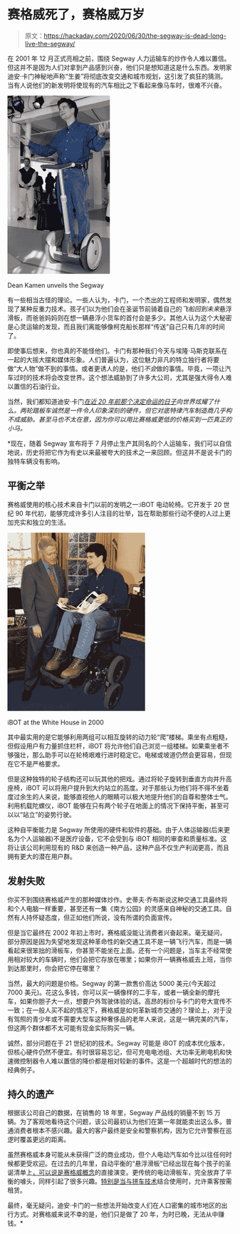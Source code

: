 # 赛格威死了，赛格威万岁

> 原文：<https://hackaday.com/2020/06/30/the-segway-is-dead-long-live-the-segway/>

在 2001 年 12 月正式亮相之前，围绕 Segway 人力运输车的炒作令人难以置信。但这并不是因为人们对拿到产品感到兴奋，他们只是想知道这是什么东西。发明家迪安·卡门神秘地声称“生姜”将彻底改变交通和城市规划，这引发了疯狂的猜测。当有人说他们的新发明将使现有的汽车相比之下看起来像马车时，很难不兴奋。

[![](img/170f43e83a26c5c473e9e29297e8c914.png)](https://hackaday.com/wp-content/uploads/2020/06/segway_kamen.jpg)

Dean Kamen unveils the Segway

有一些相当古怪的理论。一些人认为，卡门，一个杰出的工程师和发明家，偶然发现了某种反重力技术。孩子们以为他们会在圣诞节前骑着自己的*飞船回到未来*悬浮滑板，而爸爸妈妈则在想一辆悬浮小货车的首付会是多少。其他人认为这个大秘密是心灵运输的发现，而且我们离能够像柯克船长那样“传送”自己只有几年的时间了。

即使事后想来，你也真的不能怪他们。卡门有那种我们今天与埃隆·马斯克联系在一起的大摇大摆和媒体形象。人们普遍认为，这位魅力非凡的特立独行者将要做“大人物”做不到的事情。或者更诱人的是，他们*不会*做的事情。毕竟，一项让汽车过时的技术将会改变世界。这个想法威胁到了许多大公司，尤其是强大得令人难以置信的石油行业。

当然，我们都知道迪安·卡门[*在近 20 年前那个决定命运的日子*](https://www.extremetech.com/extreme/71902-ginger-unveiledits-a-scooter)*向世界炫耀了什么。两轮踏板车诚然是一件令人印象深刻的硬件，但它对底特律汽车制造商几乎构不成威胁。甚至马也不太在意，因为你可以用比赛格威更低的价格买到一匹真正的小马。*

 *现在，随着 Segway 宣布将于 7 月停止生产其同名的个人运输车，我们可以自信地说，历史将把它作为有史以来最被夸大的技术之一来回顾。但这并不是说卡门的独特车辆没有影响。

## 平衡之举

赛格威使用的核心技术来自卡门以前的发明之一:iBOT 电动轮椅。它开发于 20 世纪 90 年代初，能够完成许多引人注目的壮举，旨在帮助那些行动不便的人过上更加充实和独立的生活。

[![](img/7dc13aacf39dd6b7e39e3413cf81b41c.png)](https://hackaday.com/wp-content/uploads/2020/06/segway_ibot.jpg)

iBOT at the White House in 2000

其中最实用的是它能够利用两组可以相互旋转的动力轮“爬”楼梯。乘坐有点粗糙，但假设用户有力量抓住栏杆，iBOT 将允许他们自己浏览一组楼梯。如果乘坐者不够强壮，那么助手可以在轮椅艰难行进时稳定它。电梯或坡道仍然会更容易，但现在它不是严格要求。

但是这种独特的轮子结构还可以玩其他的把戏。通过将轮子旋转到垂直方向并升高座椅，iBOT 可以将用户提升到大约站立的高度。对于那些认为他们将不得不坐着度过余生的人来说，能够直视他人的眼睛可以极大地提升他们的自尊和整体士气。利用机载陀螺仪，iBOT 能够在只有两个轮子在地面上的情况下保持平衡，甚至可以以“站立”的姿势行驶。

这种自平衡能力是 Segway 所使用的硬件和软件的基础。由于人体运输器(后来更名为个人运输器)不是医疗设备，它不会受到与 iBOT 相同的审查和质量标准。这将让该公司利用现有的 R&D 来创造一种产品，这种产品不仅生产利润更高，而且拥有更大的潜在用户群。

## 发射失败

你买不到围绕赛格威产生的那种媒体炒作。史蒂夫·乔布斯说这种交通工具最终将和个人电脑一样重要，甚至还有一集《南方公园》的灵感来自神秘的交通工具。自然有人持怀疑态度，但正如他们所说，没有所谓的负面宣传。

但是当它最终在 2002 年初上市时，赛格威没能让消费者兴奋起来。毫无疑问，部分原因是因为失望地发现这种革命性的新交通工具不是一辆飞行汽车，而是一辆看起来很笨拙的滑板车，你甚至不能坐在上面。还有一个问题是，当车主不经常使用相对较大的车辆时，他们会把它存放在哪里；如果你开一辆赛格威去上班，当你到达那里时，你会把它停在哪里？

当然，最大的问题是价格。Segway 的第一款售价高达 5000 美元(今天超过 7000 美元)。花这么多钱，你可以买一辆像样的二手车，或者一辆全新的摩托车，如果你胆子大一点，想要户外驾驶体验的话。高昂的标价与卡门的夸大宣传不一致；在一般人买不起的情况下，赛格威是如何革新城市交通的？理论上，对于没有驾照的青少年或不需要大型车这种奢侈品的老年人来说，这是一辆完美的汽车，但这两个群体都不太可能有现金实际购买一辆。

诚然，部分问题在于 21 世纪初的技术。Segway 可能是 iBOT 的成本优化版本，但核心硬件仍然不便宜。有时很容易忘记，但可充电电池组、大功率无刷电机和快速微控制器令人难以置信的降价都是相对较新的事件。这是一个超越时代的想法的经典例子。

## 持久的遗产

根据该公司自己的数据，在销售的 18 年里，Segway 产品线的销量不到 15 万辆。为了客观地看待这个问题，该公司最初认为他们在第一年就能卖出这么多。普通消费者根本不感兴趣。最大的客户最终是安全和警察机构，因为它允许警察在巡逻时覆盖更远的距离。

虽然赛格威本身可能从未获得广泛的商业成功，但个人电动汽车如今比以往任何时候都更受欢迎。在过去的几年里，自动平衡的“悬浮滑板”已经出现在每个孩子的圣诞清单上[，可以说是赛格威概念](https://hackaday.com/2016/06/10/reverse-engineering-hoverboard-motor-drive/)的直接演变。更传统的电动滑板车，完全放弃了平衡的噱头，同样引起了很多兴趣。[特别是当与拼车技术](https://hackaday.com/2019/02/12/security-engineering-inside-the-scooter-startups/)结合使用时，允许乘客按需租赁。

最终，毫无疑问，迪安·卡门的一些想法开始改变人们在人口密集的城市地区的出行方式。对赛格威来说不幸的是，他们只是做了 20 年，为时已晚，无法从中赚钱。*